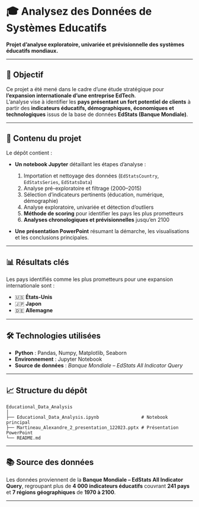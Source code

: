 # 🎓 Analysez des Données de Systèmes Educatifs

**Projet d’analyse exploratoire, univariée et prévisionnelle des systèmes éducatifs mondiaux.**

---

## 🎯 Objectif  
Ce projet a été mené dans le cadre d’une étude stratégique pour **l’expansion internationale d’une entreprise EdTech**.  
L’analyse vise à identifier les **pays présentant un fort potentiel de clients** à partir des **indicateurs éducatifs, démographiques, économiques et technologiques** issus de la base de données **EdStats (Banque Mondiale)**.

---

## 🧩 Contenu du projet  
Le dépôt contient :  

- **Un notebook Jupyter** détaillant les étapes d’analyse :  
  1. Importation et nettoyage des données (`EdStatsCountry`, `EdStatsSeries`, `EdStatsData`)  
  2. Analyse pré-exploratoire et filtrage (2000–2015)  
  3. Sélection d’indicateurs pertinents (éducation, numérique, démographie)  
  4. Analyse exploratoire, univariée et détection d’outliers  
  5. **Méthode de scoring** pour identifier les pays les plus prometteurs  
  6. **Analyses chronologiques et prévisionnelles** jusqu’en 2100  

- **Une présentation PowerPoint** résumant la démarche, les visualisations et les conclusions principales.

---

## 📊 Résultats clés  

Les pays identifiés comme les plus prometteurs pour une expansion internationale sont :  

- 🇺🇸 **États-Unis**  
- 🇯🇵 **Japon**  
- 🇩🇪 **Allemagne**

---

## 🛠️ Technologies utilisées  

- **Python** : Pandas, Numpy, Matplotlib, Seaborn  
- **Environnement** : Jupyter Notebook  
- **Source de données** : *Banque Mondiale – EdStats All Indicator Query*

---

## 📈 Structure du dépôt  

```text
Educational_Data_Analysis
│
├── Educational_Data_Analysis.ipynb                # Notebook principal
├── Martineau_Alexandre_2_presentation_122023.pptx # Présentation PowerPoint
└── README.md
```

---

## 📚 Source des données  

Les données proviennent de la **Banque Mondiale – EdStats All Indicator Query**, regroupant plus de **4 000 indicateurs éducatifs** couvrant **241 pays** et **7 régions géographiques** de **1970 à 2100**.  

---
